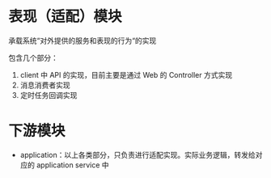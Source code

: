 # 表现（适配）模块
承载系统“对外提供的服务和表现的行为“的实现

包含几个部分：
1. client 中 API 的实现，目前主要是通过 Web 的 Controller 方式实现
2. 消息消费者实现
3. 定时任务回调实现

# 下游模块
* application：以上各类部分，只负责进行适配实现。实际业务逻辑，转发给对应的 application service 中